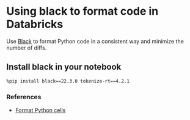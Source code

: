 # Using black to format code in Databricks

Use [Black](https://black.readthedocs.io/en/stable/) to format Python code in a consistent way and minimize the number of diffs.

## Install black in your notebook
```bash
%pip install black==22.3.0 tokenize-rt==4.2.1
```

### References
* [Format Python cells](https://docs.databricks.com/notebooks/notebooks-code.html#format-python-cells)